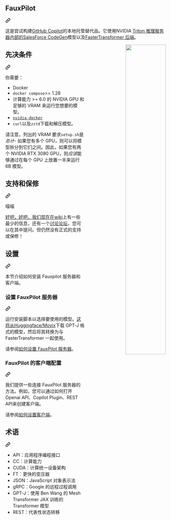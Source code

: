 <div class="Box-sc-g0xbh4-0 bJMeLZ js-snippet-clipboard-copy-unpositioned" data-hpc="true"><article class="markdown-body entry-content container-lg" itemprop="text"><div class="markdown-heading" dir="auto"><h1 tabindex="-1" class="heading-element" dir="auto"><font style="vertical-align: inherit;"><font style="vertical-align: inherit;">FauxPilot</font></font></h1><a id="user-content-fauxpilot" class="anchor" aria-label="永久链接：FauxPilot" href="#fauxpilot"><svg class="octicon octicon-link" viewBox="0 0 16 16" version="1.1" width="16" height="16" aria-hidden="true"><path d="m7.775 3.275 1.25-1.25a3.5 3.5 0 1 1 4.95 4.95l-2.5 2.5a3.5 3.5 0 0 1-4.95 0 .751.751 0 0 1 .018-1.042.751.751 0 0 1 1.042-.018 1.998 1.998 0 0 0 2.83 0l2.5-2.5a2.002 2.002 0 0 0-2.83-2.83l-1.25 1.25a.751.751 0 0 1-1.042-.018.751.751 0 0 1-.018-1.042Zm-4.69 9.64a1.998 1.998 0 0 0 2.83 0l1.25-1.25a.751.751 0 0 1 1.042.018.751.751 0 0 1 .018 1.042l-1.25 1.25a3.5 3.5 0 1 1-4.95-4.95l2.5-2.5a3.5 3.5 0 0 1 4.95 0 .751.751 0 0 1-.018 1.042.751.751 0 0 1-1.042.018 1.998 1.998 0 0 0-2.83 0l-2.5 2.5a1.998 1.998 0 0 0 0 2.83Z"></path></svg></a></div>
<p dir="auto"><font style="vertical-align: inherit;"><font style="vertical-align: inherit;">这是尝试构建</font></font><a href="https://copilot.github.com/"><font style="vertical-align: inherit;"><font style="vertical-align: inherit;">GitHub Copilot</font></font></a><font style="vertical-align: inherit;"><font style="vertical-align: inherit;">的本地托管替代品。</font><font style="vertical-align: inherit;">它使用</font><font style="vertical-align: inherit;">NVIDIA </font><a href="https://developer.nvidia.com/nvidia-triton-inference-server" rel="nofollow"><font style="vertical-align: inherit;">Triton 推理服务器内部的</font></a></font><a href="https://github.com/salesforce/CodeGen"><font style="vertical-align: inherit;"><font style="vertical-align: inherit;">SalesForce CodeGen</font></font></a><font style="vertical-align: inherit;"><font style="vertical-align: inherit;">模型以及</font><a href="https://github.com/triton-inference-server/fastertransformer_backend/"><font style="vertical-align: inherit;">FasterTransformer 后端</font></a><font style="vertical-align: inherit;">。</font></font><a href="https://developer.nvidia.com/nvidia-triton-inference-server" rel="nofollow"><font style="vertical-align: inherit;"></font></a><font style="vertical-align: inherit;"></font><a href="https://github.com/triton-inference-server/fastertransformer_backend/"><font style="vertical-align: inherit;"></font></a><font style="vertical-align: inherit;"></font></p>
<p align="right" dir="auto">
  <a target="_blank" rel="noopener noreferrer" href="https://github.com/fauxpilot/fauxpilot/blob/main/img/fauxpilot.png"><img width="50%" align="right" src="https://github.com/fauxpilot/fauxpilot/raw/main/img/fauxpilot.png" style="max-width: 100%;"></a>
</p>
<div class="markdown-heading" dir="auto"><h2 tabindex="-1" class="heading-element" dir="auto"><font style="vertical-align: inherit;"><font style="vertical-align: inherit;">先决条件</font></font></h2><a id="user-content-prerequisites" class="anchor" aria-label="永久链接：先决条件" href="#prerequisites"><svg class="octicon octicon-link" viewBox="0 0 16 16" version="1.1" width="16" height="16" aria-hidden="true"><path d="m7.775 3.275 1.25-1.25a3.5 3.5 0 1 1 4.95 4.95l-2.5 2.5a3.5 3.5 0 0 1-4.95 0 .751.751 0 0 1 .018-1.042.751.751 0 0 1 1.042-.018 1.998 1.998 0 0 0 2.83 0l2.5-2.5a2.002 2.002 0 0 0-2.83-2.83l-1.25 1.25a.751.751 0 0 1-1.042-.018.751.751 0 0 1-.018-1.042Zm-4.69 9.64a1.998 1.998 0 0 0 2.83 0l1.25-1.25a.751.751 0 0 1 1.042.018.751.751 0 0 1 .018 1.042l-1.25 1.25a3.5 3.5 0 1 1-4.95-4.95l2.5-2.5a3.5 3.5 0 0 1 4.95 0 .751.751 0 0 1-.018 1.042.751.751 0 0 1-1.042.018 1.998 1.998 0 0 0-2.83 0l-2.5 2.5a1.998 1.998 0 0 0 0 2.83Z"></path></svg></a></div>
<p dir="auto"><font style="vertical-align: inherit;"><font style="vertical-align: inherit;">你需要：</font></font></p>
<ul dir="auto">
<li><font style="vertical-align: inherit;"><font style="vertical-align: inherit;">Docker</font></font></li>
<li><code>docker compose</code><font style="vertical-align: inherit;"><font style="vertical-align: inherit;">&gt;= 1.28</font></font></li>
<li><font style="vertical-align: inherit;"><font style="vertical-align: inherit;">计算能力 &gt;= 6.0 的 NVIDIA GPU 和足够的 VRAM 来运行您想要的模型。</font></font></li>
<li><a href="https://github.com/NVIDIA/nvidia-docker"><code>nvidia-docker</code></a></li>
<li><code>curl</code><font style="vertical-align: inherit;"><font style="vertical-align: inherit;">以及</font></font><code>zstd</code><font style="vertical-align: inherit;"><font style="vertical-align: inherit;">下载和解压模型。</font></font></li>
</ul>
<p dir="auto"><font style="vertical-align: inherit;"><font style="vertical-align: inherit;">请注意，列出的 VRAM 要求</font></font><code>setup.sh</code><font style="vertical-align: inherit;"><font style="vertical-align: inherit;">是</font></font><em><font style="vertical-align: inherit;"><font style="vertical-align: inherit;">总计</font></font></em><font style="vertical-align: inherit;"><font style="vertical-align: inherit;">- 如果您有多个 GPU，则可以将模型拆分到它们之间。</font><font style="vertical-align: inherit;">因此，如果您有两个 NVIDIA RTX 3080 GPU，则</font></font><em><font style="vertical-align: inherit;"><font style="vertical-align: inherit;">应该</font></font></em><font style="vertical-align: inherit;"><font style="vertical-align: inherit;">能够通过在每个 GPU 上放置一半来运行 6B 模型。</font></font></p>
<div class="markdown-heading" dir="auto"><h2 tabindex="-1" class="heading-element" dir="auto"><font style="vertical-align: inherit;"><font style="vertical-align: inherit;">支持和保修</font></font></h2><a id="user-content-support-and-warranty" class="anchor" aria-label="永久链接：支持和保修" href="#support-and-warranty"><svg class="octicon octicon-link" viewBox="0 0 16 16" version="1.1" width="16" height="16" aria-hidden="true"><path d="m7.775 3.275 1.25-1.25a3.5 3.5 0 1 1 4.95 4.95l-2.5 2.5a3.5 3.5 0 0 1-4.95 0 .751.751 0 0 1 .018-1.042.751.751 0 0 1 1.042-.018 1.998 1.998 0 0 0 2.83 0l2.5-2.5a2.002 2.002 0 0 0-2.83-2.83l-1.25 1.25a.751.751 0 0 1-1.042-.018.751.751 0 0 1-.018-1.042Zm-4.69 9.64a1.998 1.998 0 0 0 2.83 0l1.25-1.25a.751.751 0 0 1 1.042.018.751.751 0 0 1 .018 1.042l-1.25 1.25a3.5 3.5 0 1 1-4.95-4.95l2.5-2.5a3.5 3.5 0 0 1 4.95 0 .751.751 0 0 1-.018 1.042.751.751 0 0 1-1.042.018 1.998 1.998 0 0 0-2.83 0l-2.5 2.5a1.998 1.998 0 0 0 0 2.83Z"></path></svg></a></div>
<p dir="auto"><font style="vertical-align: inherit;"><font style="vertical-align: inherit;">喵喵</font></font></p>
<p dir="auto"><font style="vertical-align: inherit;"></font><a href="https://github.com/moyix/fauxpilot/wiki"><font style="vertical-align: inherit;"><font style="vertical-align: inherit;">好吧，好吧，我们现在在wiki</font></font></a><font style="vertical-align: inherit;"><font style="vertical-align: inherit;">上有一些最少的信息</font><font style="vertical-align: inherit;">，还有一个</font></font><a href="https://github.com/moyix/fauxpilot/discussions"><font style="vertical-align: inherit;"><font style="vertical-align: inherit;">讨论论坛</font></font></a><font style="vertical-align: inherit;"><font style="vertical-align: inherit;">，您可以在其中提问。</font><font style="vertical-align: inherit;">但仍然没有正式的支持或保修！</font></font></p>
<div class="markdown-heading" dir="auto"><h2 tabindex="-1" class="heading-element" dir="auto"><font style="vertical-align: inherit;"><font style="vertical-align: inherit;">设置</font></font></h2><a id="user-content-setup" class="anchor" aria-label="永久链接：设置" href="#setup"><svg class="octicon octicon-link" viewBox="0 0 16 16" version="1.1" width="16" height="16" aria-hidden="true"><path d="m7.775 3.275 1.25-1.25a3.5 3.5 0 1 1 4.95 4.95l-2.5 2.5a3.5 3.5 0 0 1-4.95 0 .751.751 0 0 1 .018-1.042.751.751 0 0 1 1.042-.018 1.998 1.998 0 0 0 2.83 0l2.5-2.5a2.002 2.002 0 0 0-2.83-2.83l-1.25 1.25a.751.751 0 0 1-1.042-.018.751.751 0 0 1-.018-1.042Zm-4.69 9.64a1.998 1.998 0 0 0 2.83 0l1.25-1.25a.751.751 0 0 1 1.042.018.751.751 0 0 1 .018 1.042l-1.25 1.25a3.5 3.5 0 1 1-4.95-4.95l2.5-2.5a3.5 3.5 0 0 1 4.95 0 .751.751 0 0 1-.018 1.042.751.751 0 0 1-1.042.018 1.998 1.998 0 0 0-2.83 0l-2.5 2.5a1.998 1.998 0 0 0 0 2.83Z"></path></svg></a></div>
<p dir="auto"><font style="vertical-align: inherit;"><font style="vertical-align: inherit;">本节介绍如何安装 Fauxpilot 服务器和客户端。</font></font></p>
<div class="markdown-heading" dir="auto"><h3 tabindex="-1" class="heading-element" dir="auto"><font style="vertical-align: inherit;"><font style="vertical-align: inherit;">设置 FauxPilot 服务器</font></font></h3><a id="user-content-setting-up-a-fauxpilot-server" class="anchor" aria-label="永久链接：设置 FauxPilot 服务器" href="#setting-up-a-fauxpilot-server"><svg class="octicon octicon-link" viewBox="0 0 16 16" version="1.1" width="16" height="16" aria-hidden="true"><path d="m7.775 3.275 1.25-1.25a3.5 3.5 0 1 1 4.95 4.95l-2.5 2.5a3.5 3.5 0 0 1-4.95 0 .751.751 0 0 1 .018-1.042.751.751 0 0 1 1.042-.018 1.998 1.998 0 0 0 2.83 0l2.5-2.5a2.002 2.002 0 0 0-2.83-2.83l-1.25 1.25a.751.751 0 0 1-1.042-.018.751.751 0 0 1-.018-1.042Zm-4.69 9.64a1.998 1.998 0 0 0 2.83 0l1.25-1.25a.751.751 0 0 1 1.042.018.751.751 0 0 1 .018 1.042l-1.25 1.25a3.5 3.5 0 1 1-4.95-4.95l2.5-2.5a3.5 3.5 0 0 1 4.95 0 .751.751 0 0 1-.018 1.042.751.751 0 0 1-1.042.018 1.998 1.998 0 0 0-2.83 0l-2.5 2.5a1.998 1.998 0 0 0 0 2.83Z"></path></svg></a></div>
<p dir="auto"><font style="vertical-align: inherit;"><font style="vertical-align: inherit;">运行安装脚本以选择要使用的模型。</font></font><a href="https://huggingface.co/Moyix" rel="nofollow"><font style="vertical-align: inherit;"><font style="vertical-align: inherit;">这将从Huggingface/Moyix</font></font></a><font style="vertical-align: inherit;"><font style="vertical-align: inherit;">下载 GPT-J 格式的模型</font><font style="vertical-align: inherit;">，然后将其转换为与 FasterTransformer 一起使用。</font></font></p>
<p dir="auto"><font style="vertical-align: inherit;"><font style="vertical-align: inherit;">请参阅</font></font><a href="/fauxpilot/fauxpilot/blob/main/documentation/server.md"><font style="vertical-align: inherit;"><font style="vertical-align: inherit;">如何设置 FauxPilot 服务器</font></font></a><font style="vertical-align: inherit;"><font style="vertical-align: inherit;">。</font></font></p>
<div class="markdown-heading" dir="auto"><h3 tabindex="-1" class="heading-element" dir="auto"><font style="vertical-align: inherit;"><font style="vertical-align: inherit;">FauxPilot 的客户端配置</font></font></h3><a id="user-content-client-configuration-for-fauxpilot" class="anchor" aria-label="永久链接：FauxPilot 的客户端配置" href="#client-configuration-for-fauxpilot"><svg class="octicon octicon-link" viewBox="0 0 16 16" version="1.1" width="16" height="16" aria-hidden="true"><path d="m7.775 3.275 1.25-1.25a3.5 3.5 0 1 1 4.95 4.95l-2.5 2.5a3.5 3.5 0 0 1-4.95 0 .751.751 0 0 1 .018-1.042.751.751 0 0 1 1.042-.018 1.998 1.998 0 0 0 2.83 0l2.5-2.5a2.002 2.002 0 0 0-2.83-2.83l-1.25 1.25a.751.751 0 0 1-1.042-.018.751.751 0 0 1-.018-1.042Zm-4.69 9.64a1.998 1.998 0 0 0 2.83 0l1.25-1.25a.751.751 0 0 1 1.042.018.751.751 0 0 1 .018 1.042l-1.25 1.25a3.5 3.5 0 1 1-4.95-4.95l2.5-2.5a3.5 3.5 0 0 1 4.95 0 .751.751 0 0 1-.018 1.042.751.751 0 0 1-1.042.018 1.998 1.998 0 0 0-2.83 0l-2.5 2.5a1.998 1.998 0 0 0 0 2.83Z"></path></svg></a></div>
<p dir="auto"><font style="vertical-align: inherit;"><font style="vertical-align: inherit;">我们提供一些连接 FauxPilot 服务器的方法。</font><font style="vertical-align: inherit;">例如，您可以通过如何打开Openai API、Copilot Plugin、REST API来创建客户端。</font></font></p>
<p dir="auto"><font style="vertical-align: inherit;"><font style="vertical-align: inherit;">请参阅</font></font><a href="/fauxpilot/fauxpilot/blob/main/documentation/client.md"><font style="vertical-align: inherit;"><font style="vertical-align: inherit;">如何设置客户端</font></font></a><font style="vertical-align: inherit;"><font style="vertical-align: inherit;">。</font></font></p>
<div class="markdown-heading" dir="auto"><h2 tabindex="-1" class="heading-element" dir="auto"><font style="vertical-align: inherit;"><font style="vertical-align: inherit;">术语</font></font></h2><a id="user-content-terminology" class="anchor" aria-label="永久链接：术语" href="#terminology"><svg class="octicon octicon-link" viewBox="0 0 16 16" version="1.1" width="16" height="16" aria-hidden="true"><path d="m7.775 3.275 1.25-1.25a3.5 3.5 0 1 1 4.95 4.95l-2.5 2.5a3.5 3.5 0 0 1-4.95 0 .751.751 0 0 1 .018-1.042.751.751 0 0 1 1.042-.018 1.998 1.998 0 0 0 2.83 0l2.5-2.5a2.002 2.002 0 0 0-2.83-2.83l-1.25 1.25a.751.751 0 0 1-1.042-.018.751.751 0 0 1-.018-1.042Zm-4.69 9.64a1.998 1.998 0 0 0 2.83 0l1.25-1.25a.751.751 0 0 1 1.042.018.751.751 0 0 1 .018 1.042l-1.25 1.25a3.5 3.5 0 1 1-4.95-4.95l2.5-2.5a3.5 3.5 0 0 1 4.95 0 .751.751 0 0 1-.018 1.042.751.751 0 0 1-1.042.018 1.998 1.998 0 0 0-2.83 0l-2.5 2.5a1.998 1.998 0 0 0 0 2.83Z"></path></svg></a></div>
<ul dir="auto">
<li><font style="vertical-align: inherit;"><font style="vertical-align: inherit;">API：应用程序编程接口</font></font></li>
<li><font style="vertical-align: inherit;"><font style="vertical-align: inherit;">CC：计算能力</font></font></li>
<li><font style="vertical-align: inherit;"><font style="vertical-align: inherit;">CUDA：计算统一设备架构</font></font></li>
<li><font style="vertical-align: inherit;"><font style="vertical-align: inherit;">FT：更快的变压器</font></font></li>
<li><font style="vertical-align: inherit;"><font style="vertical-align: inherit;">JSON：JavaScript 对象表示法</font></font></li>
<li><font style="vertical-align: inherit;"><font style="vertical-align: inherit;">gRPC：Google 的远程过程调用</font></font></li>
<li><font style="vertical-align: inherit;"><font style="vertical-align: inherit;">GPT-J：使用 Ben Wang 的 Mesh Transformer JAX 训练的 Transformer 模型</font></font></li>
<li><font style="vertical-align: inherit;"><font style="vertical-align: inherit;">REST：代表性状态转移</font></font></li>
</ul>
</article></div>
